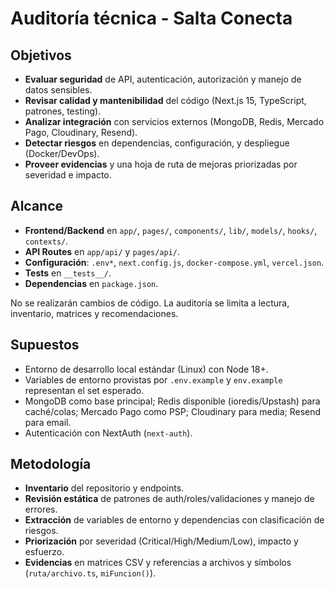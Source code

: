 # Auditoría técnica - Salta Conecta

## Objetivos

- **Evaluar seguridad** de API, autenticación, autorización y manejo de datos sensibles.
- **Revisar calidad y mantenibilidad** del código (Next.js 15, TypeScript, patrones, testing).
- **Analizar integración** con servicios externos (MongoDB, Redis, Mercado Pago, Cloudinary, Resend).
- **Detectar riesgos** en dependencias, configuración, y despliegue (Docker/DevOps).
- **Proveer evidencias** y una hoja de ruta de mejoras priorizadas por severidad e impacto.

## Alcance

- **Frontend/Backend** en `app/`, `pages/`, `components/`, `lib/`, `models/`, `hooks/`, `contexts/`.
- **API Routes** en `app/api/` y `pages/api/`.
- **Configuración**: `.env*`, `next.config.js`, `docker-compose.yml`, `vercel.json`.
- **Tests** en `__tests__/`.
- **Dependencias** en `package.json`.

No se realizarán cambios de código. La auditoría se limita a lectura, inventario, matrices y recomendaciones.

## Supuestos

- Entorno de desarrollo local estándar (Linux) con Node 18+.
- Variables de entorno provistas por `.env.example` y `env.example` representan el set esperado.
- MongoDB como base principal; Redis disponible (ioredis/Upstash) para caché/colas; Mercado Pago como PSP; Cloudinary para media; Resend para email.
- Autenticación con NextAuth (`next-auth`).

## Metodología

- **Inventario** del repositorio y endpoints.
- **Revisión estática** de patrones de auth/roles/validaciones y manejo de errores.
- **Extracción** de variables de entorno y dependencias con clasificación de riesgos.
- **Priorización** por severidad (Critical/High/Medium/Low), impacto y esfuerzo.
- **Evidencias** en matrices CSV y referencias a archivos y símbolos (`ruta/archivo.ts`, `miFuncion()`).
